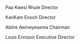 


Paa Kwesi Rhule Director

KanKam Enoch Director

Abiire Awineyesema Chairman

Louis Ennison Executive Director